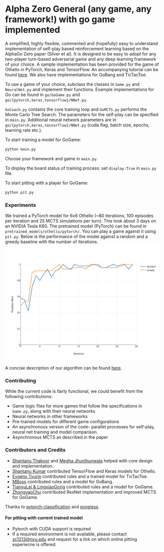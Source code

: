 # Alpha Zero General (any game, any framework!) with go game implemented

A simplified, highly flexible, commented and (hopefully) easy to understand implementation of self-play based reinforcement learning based on the AlphaGo Zero paper (Silver et al). It is designed to be easy to adopt for any two-player turn-based adversarial game and any deep learning framework of your choice. A sample implementation has been provided for the game of Othello in PyTorch, Keras and TensorFlow. An accompanying tutorial can be found [here](http://web.stanford.edu/~surag/posts/alphazero.html). We also have implementations for GoBang and TicTacToe.

To use a game of your choice, subclass the classes in ```Game.py``` and ```NeuralNet.py``` and implement their functions. Example implementations for Go can be found in ```go/GoGame.py``` and ```go/{pytorch,keras,tensorflow}/NNet.py```.

```GoCoach.py``` contains the core training loop and ```GoMCTS.py``` performs the Monte Carlo Tree Search. The parameters for the self-play can be specified in ```main.py```. Additional neural network parameters are in ```go/{pytorch,keras,tensorflow}/NNet.py``` (cuda flag, batch size, epochs, learning rate etc.).

To start training a model for GoGame:
```bash
python main.py
```

Choose your framework and game in ```main.py```.

To display the board status of training process: set `display:True` in `main.py` file.

To start pitting with a player for GoGame:
```bash
python pit.py
```

### Experiments
We trained a PyTorch model for 6x6 Othello (~80 iterations, 100 episodes per iteration and 25 MCTS simulations per turn). This took about 3 days on an NVIDIA Tesla K80. The pretrained model (PyTorch) can be found in ```pretrained_models/othello/pytorch/```. You can play a game against it using ```pit.py```. Below is the performance of the model against a random and a greedy baseline with the number of iterations.
![alt tag](https://github.com/suragnair/alpha-zero-general/raw/master/pretrained_models/6x6.png)

A concise description of our algorithm can be found [here](https://github.com/suragnair/alpha-zero-general/raw/master/pretrained_models/writeup.pdf).

### Contributing
While the current code is fairly functional, we could benefit from the following contributions:
* Game logic files for more games that follow the specifications in ```Game.py```, along with their neural networks
* Neural networks in other frameworks
* Pre-trained models for different game configurations
* An asynchronous version of the code- parallel processes for self-play, neural net training and model comparison. 
* Asynchronous MCTS as described in the paper

### Contributors and Credits
* [Shantanu Thakoor](https://github.com/ShantanuThakoor) and [Megha Jhunjhunwala](https://github.com/jjw-megha) helped with core design and implementation.
* [Shantanu Kumar](https://github.com/SourKream) contributed TensorFlow and Keras models for Othello.
* [Evgeny Tyurin](https://github.com/evg-tyurin) contributed rules and a trained model for TicTacToe.
* [MBoss](https://github.com/1424667164) contributed rules and a model for GoBang.
* [TianyuLei & LingxiaoGong](https://github.com/ambbber) contributed rules and a model for GoGame.
* [ZhongyaoChu](https://github.com/edwardchor) contributed ResNet implementation and improved MCTS for GoGame.

Thanks to [pytorch-classification](https://github.com/bearpaw/pytorch-classification) and [progress](https://github.com/verigak/progress).

#### For pitting with current trained model
- Pytorch with CUDA support is required
- If a required environment is not available, please contact zc1213@nyu.edu and request for a link on which online pitting experiecne is offered.
